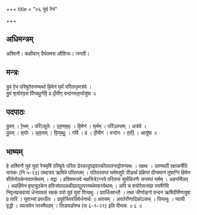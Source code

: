 +++
title = "०६ युवं रेभं"

+++
## अधिमन्त्रम्
अश्विनौ। कक्षीवान् दैर्घतमस औशिजः। जगती।

## मन्त्रः
यु॒वं रे॒भं परि॑षूतेरुरुष्यथो हि॒मेन॑ घ॒र्मं परि॑तप्त॒मत्र॑ये ।  
यु॒वं श॒योर॑व॒सं पि॑प्यथु॒र्गवि॒ प्र दी॒र्घेण॒ वन्द॑नस्ता॒र्यायु॑षा ॥

## पदपाठः
यु॒वम् । रे॒भम् । परि॑ऽसूतेः । उ॒रु॒ष्य॒थः॒ । हि॒मेन॑ । घ॒र्मम् । परि॑ऽतप्तम् । अत्र॑ये ।  
यु॒वम् । श॒योः । अ॒व॒सम् । पि॒प्य॒थुः॒ । गवि॑ । प्र । दी॒र्घेण॑ । वन्द॑नः । ता॒रि॒ । आयु॑षा ॥

## भाष्यम्
हे अश्विनौ युवं युवां रेभमृषिं परिषूतेः परितः प्रेरकादुपद्रवात्कॊपपतनाद्वोरुप्यथः । रक्षथः । उरुष्यती रक्षाकर्मेति यास्कः (नि ५-२३) तथात्रय ऋषिये परितप्तम् । परितस्तप्तं घर्ममसुरैः पीडार्थं प्रक्षिप्तं दीप्यमानं तुषाग्निं हिमेन शीतेनोदकेनावारयेथाम् । यद्वा । हविषामत्रये भक्षयित्रेऽग्नये परितप्तं सूर्यकिरणैः सन्तप्तं घर्मम् । अहर्नामैतत् । अहर्हिमेन वृष्ट्युदकेन हविःसंपादकव्रीह्याद्युत्पत्त्यर्थमवारयेथाम् । अपि च शयोरेतत्संज्ञ स्यर्षेर्गवि निवृत्तप्रसवायां धेनाववसं रक्षकं पयो युवं युवां पिप्यथुः । प्रवर्धितवन्तौ । तथा जीर्णाङ्गो वन्दन ऋषिर्दीर्घेणायुषा प्र तारि । युवाभ्यां प्रवर्धीतः । प्रपूर्वस्तिरतिर्वर्धनार्थः ॥ अवसम् । अवतेरौणादिकोऽसच् । पिप्यथुः । प्यायी वृद्धौ । व्यत्ययेन परस्मैपदम् । लिड्यङोश्च (पा ६-१-२९) इति पीभावः ॥ ६ ॥